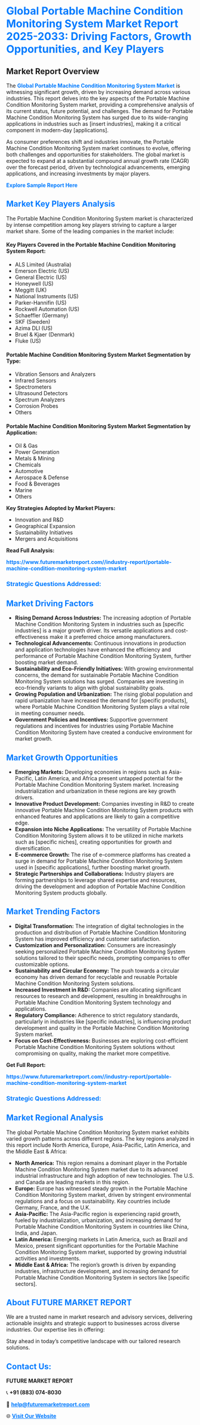 <h1 style="color: #007BFF;">Global Portable Machine Condition Monitoring System Market Report 2025-2033: Driving Factors, Growth Opportunities, and Key Players</h1>

<section id="overview">
<h2>Market Report Overview</h2>
<p>The <a href="https://www.futuremarketreport.com//industry-report/portable-machine-condition-monitoring-system-market" style="color: #007BFF; text-decoration: none;"><strong>Global Portable Machine Condition Monitoring System Market</strong></a> is witnessing significant growth, driven by increasing demand across various industries. This report delves into the key aspects of the Portable Machine Condition Monitoring System market, providing a comprehensive analysis of its current status, future potential, and challenges. The demand for Portable Machine Condition Monitoring System has surged due to its wide-ranging applications in industries such as [insert industries], making it a critical component in modern-day [applications].</p>
<p>As consumer preferences shift and industries innovate, the Portable Machine Condition Monitoring System market continues to evolve, offering both challenges and opportunities for stakeholders. The global market is expected to expand at a substantial compound annual growth rate (CAGR) over the forecast period, driven by technological advancements, emerging applications, and increasing investments by major players.</p>
</section>

<section id="overview">
<p><a href="https://www.futuremarketreport.com//request-sample/reportId=53778" style="color: #007BFF; text-decoration: none;"><strong>Explore Sample Report Here</strong></a></p>
</section>

<section id="key-players">
<h2 style="color: #007BFF;">Market Key Players Analysis</h2>
<p>The Portable Machine Condition Monitoring System market is characterized by intense competition among key players striving to capture a larger market share. Some of the leading companies in the market include:</p>
<h4>Key Players Covered in the Portable Machine Condition Monitoring System Report:</h4>
<ul><li>ALS Limited (Australia)</li><li>Emerson Electric (US)</li><li>General Electric (US)</li><li>Honeywell (US)</li><li>Meggitt (UK)</li><li>National Instruments (US)</li><li>Parker-Hannifin (US)</li><li>Rockwell Automation (US)</li><li>Schaeffler (Germany)</li><li>SKF (Sweden)</li><li>Azima DLI (US)</li><li>Bruel &amp; Kjaer (Denmark)</li><li>Fluke (US)</li></ul>
<h4>Portable Machine Condition Monitoring System Market Segmentation by Type:</h4>
<ul><li>Vibration Sensors and Analyzers</li><li>Infrared Sensors</li><li>Spectrometers</li><li>Ultrasound Detectors</li><li>Spectrum Analyzers</li><li>Corrosion Probes</li><li>Others</li></ul>

<h4>Portable Machine Condition Monitoring System Market Segmentation by Application:</h4>
<ul><li>Oil &amp; Gas</li><li>Power Generation</li><li>Metals &amp; Mining</li><li>Chemicals</li><li>Automotive</li><li>Aerospace &amp; Defense</li><li>Food &amp; Beverages</li><li>Marine</li><li>Others</li></ul>
<p><strong>Key Strategies Adopted by Market Players:</strong></p>
<ul>
<li>Innovation and R&D</li>
<li>Geographical Expansion</li>
<li>Sustainability Initiatives</li>
<li>Mergers and Acquisitions</li>
</ul>
</section>

<section>
<p><strong>Read Full Analysis: </strong></p><a href="https://www.futuremarketreport.com//industry-report/portable-machine-condition-monitoring-system-market" style="color: #007BFF; text-decoration: none;"><strong>https://www.futuremarketreport.com//industry-report/portable-machine-condition-monitoring-system-market</strong></a>
<h3 style="color: #007BFF;">Strategic Questions Addressed:</h3>
</section>

<section id="driving-factors">
<h2 style="color: #007BFF;">Market Driving Factors</h2>
<ul>
<li><strong>Rising Demand Across Industries:</strong> The increasing adoption of Portable Machine Condition Monitoring System in industries such as [specific industries] is a major growth driver. Its versatile applications and cost-effectiveness make it a preferred choice among manufacturers.</li>
<li><strong>Technological Advancements:</strong> Continuous innovations in production and application technologies have enhanced the efficiency and performance of Portable Machine Condition Monitoring System, further boosting market demand.</li>
<li><strong>Sustainability and Eco-Friendly Initiatives:</strong> With growing environmental concerns, the demand for sustainable Portable Machine Condition Monitoring System solutions has surged. Companies are investing in eco-friendly variants to align with global sustainability goals.</li>
<li><strong>Growing Population and Urbanization:</strong> The rising global population and rapid urbanization have increased the demand for [specific products], where Portable Machine Condition Monitoring System plays a vital role in meeting consumer needs.</li>
<li><strong>Government Policies and Incentives:</strong> Supportive government regulations and incentives for industries using Portable Machine Condition Monitoring System have created a conducive environment for market growth.</li>
</ul>
</section>

<section id="growth-opportunities">
<h2 style="color: #007BFF;">Market Growth Opportunities</h2>
<ul>
<li><strong>Emerging Markets:</strong> Developing economies in regions such as Asia-Pacific, Latin America, and Africa present untapped potential for the Portable Machine Condition Monitoring System market. Increasing industrialization and urbanization in these regions are key growth drivers.</li>
<li><strong>Innovative Product Development:</strong> Companies investing in R&D to create innovative Portable Machine Condition Monitoring System products with enhanced features and applications are likely to gain a competitive edge.</li>
<li><strong>Expansion into Niche Applications:</strong> The versatility of Portable Machine Condition Monitoring System allows it to be utilized in niche markets such as [specific niches], creating opportunities for growth and diversification.</li>
<li><strong>E-commerce Growth:</strong> The rise of e-commerce platforms has created a surge in demand for Portable Machine Condition Monitoring System used in [specific applications], further boosting market growth.</li>
<li><strong>Strategic Partnerships and Collaborations:</strong> Industry players are forming partnerships to leverage shared expertise and resources, driving the development and adoption of Portable Machine Condition Monitoring System products globally.</li>
</ul>
</section>

<section id="trending-factors">
<h2 style="color: #007BFF;">Market Trending Factors</h2>
<ul>
<li><strong>Digital Transformation:</strong> The integration of digital technologies in the production and distribution of Portable Machine Condition Monitoring System has improved efficiency and customer satisfaction.</li>
<li><strong>Customization and Personalization:</strong> Consumers are increasingly seeking personalized Portable Machine Condition Monitoring System solutions tailored to their specific needs, prompting companies to offer customizable options.</li>
<li><strong>Sustainability and Circular Economy:</strong> The push towards a circular economy has driven demand for recyclable and reusable Portable Machine Condition Monitoring System solutions.</li>
<li><strong>Increased Investment in R&D:</strong> Companies are allocating significant resources to research and development, resulting in breakthroughs in Portable Machine Condition Monitoring System technology and applications.</li>
<li><strong>Regulatory Compliance:</strong> Adherence to strict regulatory standards, particularly in industries like [specific industries], is influencing product development and quality in the Portable Machine Condition Monitoring System market.</li>
<li><strong>Focus on Cost-Effectiveness:</strong> Businesses are exploring cost-efficient Portable Machine Condition Monitoring System solutions without compromising on quality, making the market more competitive.</li>
</ul>
</section>

<section>
<p><strong>Get Full Report: </strong></p><a href="https://www.futuremarketreport.com//industry-report/portable-machine-condition-monitoring-system-market" style="color: #007BFF; text-decoration: none;"><strong>https://www.futuremarketreport.com//industry-report/portable-machine-condition-monitoring-system-market</strong></a>
<h3 style="color: #007BFF;">Strategic Questions Addressed:</h3>
</section>


<section id="regional-analysis">
<h2 style="color: #007BFF;">Market Regional Analysis</h2>
<p>The global Portable Machine Condition Monitoring System market exhibits varied growth patterns across different regions. The key regions analyzed in this report include North America, Europe, Asia-Pacific, Latin America, and the Middle East & Africa:</p>
<ul>
<li><strong>North America:</strong> This region remains a dominant player in the Portable Machine Condition Monitoring System market due to its advanced industrial infrastructure and high adoption of new technologies. The U.S. and Canada are leading markets in this region.</li>
<li><strong>Europe:</strong> Europe has witnessed steady growth in the Portable Machine Condition Monitoring System market, driven by stringent environmental regulations and a focus on sustainability. Key countries include Germany, France, and the U.K.</li>
<li><strong>Asia-Pacific:</strong> The Asia-Pacific region is experiencing rapid growth, fueled by industrialization, urbanization, and increasing demand for Portable Machine Condition Monitoring System in countries like China, India, and Japan.</li>
<li><strong>Latin America:</strong> Emerging markets in Latin America, such as Brazil and Mexico, present significant opportunities for the Portable Machine Condition Monitoring System market, supported by growing industrial activities and investments.</li>
<li><strong>Middle East & Africa:</strong> The region’s growth is driven by expanding industries, infrastructure development, and increasing demand for Portable Machine Condition Monitoring System in sectors like [specific sectors].</li>
</ul>
</section>

<footer>
<h2 style="color: #007BFF;">About FUTURE MARKET REPORT</h2>
<p>We are a trusted name in market research and advisory services, delivering actionable insights and strategic support to businesses across diverse industries. Our expertise lies in offering:</p>

<p>Stay ahead in today’s competitive landscape with our tailored research solutions.</p>

<h2 style="color: #007BFF;">Contact Us:</h2>
<p><strong>FUTURE MARKET REPORT</strong></p>
<p>📞 <strong>+91 (883) 074-8030</strong></p>
<p>📧 <strong><a href="mailto:help@futuremarketreport.com" style="color: #007BFF;">help@futuremarketreport.com</a></strong></p>
<p>🌐 <strong><a href="https://www.futuremarketreport.com/" style="color: #007BFF;">Visit Our Website</a></strong></p>
</footer>